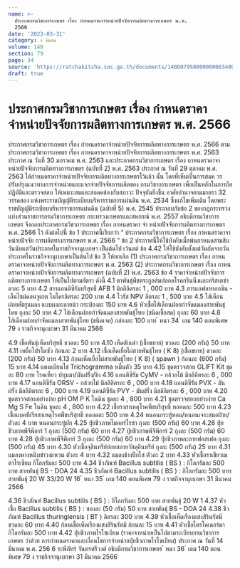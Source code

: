 ```yaml
---
name: >-
  ประกาศกรมวิชาการเกษตร เรื่อง กำหนดราคาจำหน่ายปัจจัยการผลิตทางการเกษตร พ.ศ.
  2566
date: '2023-03-31'
category: ง พิเศษ
volume: 140
section: 79
page: 34
source: 'https://ratchakitcha.soc.go.th/documents/140D079S0000000003400.pdf'
draft: true
---
```


# ประกาศกรมวิชาการเกษตร เรื่อง กำหนดราคาจำหน่ายปัจจัยการผลิตทางการเกษตร พ.ศ. 2566

ประกาศกรมวิชาการเกษตร เรื่อง กำหนดราคาจำหน่ายปัจจัยการผลิตทางการเกษตร พ.ศ. 2566 ตามประกาศกรมวิชาการเกษตร เรื่อง กาหนดราคาจาหน่ายปัจจัยการผลิตทางการเกษตร พ.ศ. 2563 ประกาศ ณ วันที่ 30 มกราคม พ.ศ. 2563 และประกาศกรมวิชาการเกษตร เรื่อง กาหนดราคาจาหน่ายปัจจัยการผลิตทางการเกษตร (ฉบับที่ 2) พ.ศ. 2563 ประกาศ ณ วันที่ 29 ตุลาคม พ.ศ. 2563 ได้กำหนดราคาจำหน่ายปัจจัยการผลิตทางการเกษตรไว้แล้ว นั้น โดยที่เห็นเป็นการสมค วรปรับปรุงแนวทางการจำหน่ายและแจกจ่ายปัจจัยการผลิตของ กรมวิชาการเกษตร เพื่อเป็นหลักในการถือปฏิบัติและตรวจสอบ ให้เหมาะสมและสอดคล้องกับสภาวะ ปัจจุบันยิ่งขึ้น อาศัยอำนาจตามมาตรา 32 วรรคสอง แห่งพระราชบัญญัติระเบียบบริหารราชการแผ่นดิน พ.ศ. 2534 ซึ่งแก้ไขเพิ่มเติม โดยพระราชบัญญัติระเบียบบริหารราชการแผ่นดิน (ฉบับที่ 5) พ.ศ. 2545 ประกอบกับข้อ 2 ของกฎกระทรวงแบ่งส่วนราชการกรมวิชาการเกษตร กระทรวงเกษตรและสหกรณ์ พ.ศ. 2557 อธิบดีกรมวิชาการเกษตร จึงออกประกาศกรมวิชาการเกษตร เรื่อง กาหนดราคา จำ หน่ายปัจจัยการผลิตทางการเกษตร พ.ศ. 2566 ไว้ ดังต่อไปนี้ ข้อ 1 ประกาศนี้เรียกว่า “ ประกาศกรมวิชาการเกษตร เรื่อง กาหนดราคาจาหน่ายปัจจัย การผลิตทางการเกษตร พ.ศ. 2566 ” ข้อ 2 ประกาศนี้ให้ใช้บังคับเมื่อพ้นกาหนดสามสิบวันนับแต่วันประกาศในราชกิจจานุเบกษา เป็นต้นไป เว้นแต่ ข้อ 4.42 ให้ใช้บังคับตั้งแต่วันถัดจากวันประกาศในราชกิจจานุเบกษาเป็นต้นไป ข้อ 3 ให้ยกเลิก (1) ประกาศกรมวิชาการเกษตร เรื่อง กาหนดราคาจาหน่ายปัจจัยการผลิตทางการเกษตร พ.ศ. 2563 (2) ประกาศกรมวิชาการเกษตร เรื่อง กาหนดราคาจาหน่ายปัจจัยการผลิตทางการเกษตร (ฉบับที่ 2) พ.ศ. 2563 ข้อ 4 ราคาจำหน่ายปัจจัยการผลิตทางการเกษตร ให้เป็นไปตามอัตรา ดังนี้ 4.1 ตาพันธุ์พืชตระกูลส้มปลอดโรคกรีนนิ่งและทริสเตซ่า ตาละ 5 บาท 4.2 สารแอนติซีรัมบริสุทธิ์ AFB 1 มิลลิลิตรละ 1 , 000 บาท 4.3 สารแอฟลาทอกซิน - เอ็นไซม์คอนจูเกต ไมโครลิตรละ 200 บาท 4.4 ไวรัส NPV ลิตรละ 1 , 500 บาท 4.5 ไส้เดือนฝอยศัตรูแมลง แบบผงละลายน้า กระป๋องละ 150 บาท 4.6 หัวเชื้อไส้เดือนฝอยกำจัดแมลงสายพันธุ์ไทย ถุงละ 50 บาท 4.7 ไส้เดือนฝอยกำจัดแมลงสายพันธุ์ไทย (ชนิดเชื้อสด) ถุงละ 60 บาท 4.8 ไส้เดือนฝอยกำจัดแมลงสายพันธุ์ไทย (ชนิดเจล) กล่องละ 100 บาท ้ หนา 34 ่ เลม 140 ตอนพิเศษ 79 ง ราชกิจจานุเบกษา 31 มีนาคม 2566

4.9 เชื้อพันธุ์เห็ดบริสุทธิ์ ขวดละ 50 บาท 4.10 เห็ดตับเต่า (เชื้อขยาย) ขวดละ (200 กรัม) 50 บาท 4.11 เหยื่อโปรโตซัว ก้อนละ 2 บาท 4.12 เชื้อเห็ดเยื่อไผ่สายพันธุ์ไทย ( K 8) (เชื้อขยาย) ขวดละ (200 กรัม) 50 บาท 4.13 ก้อนเห็ดเยื่อไผ่สายพันธุ์ไทย ( K 8) ( spawn ) ก้อนละ (600 กรัม) 15 บาท 4.14 แตนเบียนไข่ Trichogramma หมื่นตัว 35 บาท 4.15 ชุดตรวจสอบ GLIFT Kit ชุดละ 80 บาท โรคเหี่ยว ปทุมมา/มันฝรั่ง/ขิง 4.16 แอนติซีรัม CyMV - กล้วยไม้ มิลลิลิตรละ 6 , 000 บาท 4.17 แอนติซีรัม ORSV - กล้วยไม้ มิลลิลิตรละ 6 , 000 บาท 4.18 แอนติซีรัม PVX - มันฝรั่ง มิลลิลิตรละ 6 , 000 บาท 4.19 แอนติซีรัม PVY - มันฝรั่ง มิลลิลิตรละ 6 , 000 บาท 4.20 ชุดตรวจสอบอย่างง่าย pH OM P K ในดิน ชุดละ 4 , 800 บาท 4.21 ชุดตรวจสอบอย่างง่าย Ca Mg S Fe ในดิน ชุดละ 4 , 800 บาท 4.22 เชื้อราสาเหตุโรคพืชบริสุทธิ์ หลอดละ 500 บาท 4.23 เชื้อแบคทีเรียสาเหตุโรคพืชบริสุทธิ์ หลอดละ 500 บาท 4.24 หนอนกระทู้หอม/หนอนเจาะสมอฝ้าย/ ตัวละ 4 บาท หนอนกระทู้ผัก 4.25 ปุ๋ยชีวภาพไมคอร์ไรซา ถุงละ (500 กรัม) 60 บาท 4.26 ปุ๋ยชีวภาพพีจีพีอาร์ 1 ถุงละ (500 กรัม) 60 บาท 4.27 ปุ๋ยชีวภาพพีจีพีอาร์ 2 ถุงละ (500 กรัม) 60 บาท 4.28 ปุ๋ยชีวภาพพีจีพีอาร์ 3 ถุงละ (500 กรัม) 60 บาท 4.29 ปุ๋ยชีวภาพละลายฟอสเฟต ถุงละ (500 กรัม) 45 บาท 4.30 หัวเชื้อจุลินทรีย์ย่อยสลายวัสดุอินทรีย์ ถุงละ (500 กรัม) 25 บาท 4.31 แมลงหางหนีบขำวงแหวน ตัวละ 4 บาท 4.32 แมลงช้างปีกใส ตัวละ 2 บาท 4.33 หัวเชื้อราเขียวเมตาไรเซียม กิโลกรัมละ 500 บาท 4.34 ชีวภัณฑ์ Bacillus subtilis ( BS ) : กิโลกรัมละ 500 บาท สายพันธุ์ BS - DOA 24 4.35 ชีวภัณฑ์ Bacillus subtilis ( BS ) : กิโลกรัมละ 500 บาท สายพันธุ์ 20 W 33/20 W 16 ้ หนา 35 ่ เลม 140 ตอนพิเศษ 79 ง ราชกิจจานุเบกษา 31 มีนาคม 2566

4.36 ชีวภัณฑ์ Bacillus subtilis ( BS ) : กิโลกรัมละ 500 บาท สายพันธุ์ 20 W 1 4.37 หัวเชื้อ Bacillus subtilis ( BS ) : ซองละ (50 กรัม) 50 บาท สายพันธุ์ BS - DOA 24 4.38 ชีวภัณฑ์ Bacillus thuringiensis ( BT ) ลิตรละ 300 บาท 4.39 หัวเชื้อเห็ดเรืองแสงสิรินรัศมี ขวดละ 60 บาท 4.40 ก้อนเชื้อเห็ดเรืองแสงสิรินรัศมี ก้อนละ 15 บาท 4.41 หัวเชื้อไตรโคเดอร์มา กิโลกรัมละ 500 บาท 4.42 ปุ๋ยชีวภาพไรโซเบียม (ราคาจาหน่ายเป็นไปตามระเบียบกรมวิชาการเกษตร ว่าด้วย การกำหนดราคาและเงื่อนไขการจำหน่ายปุ๋ยชีวภาพไรโซเบียม) ประกาศ ณ วันที่ 14 มีนาคม พ.ศ. 256 6 ระพีภัทร์ จันทรศรีวงศ์ อธิบดีกรมวิชาการเกษตร ้ หนา 36 ่ เลม 140 ตอนพิเศษ 79 ง ราชกิจจานุเบกษา 31 มีนาคม 2566
